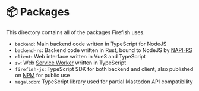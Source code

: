 # 📦 Packages

This directory contains all of the packages Firefish uses.

- `backend`: Main backend code written in TypeScript for NodeJS
- `backend-rs`: Backend code written in Rust, bound to NodeJS by [NAPI-RS](https://napi.rs/)
- `client`: Web interface written in Vue3 and TypeScript
- `sw`: Web [Service Worker](https://developer.mozilla.org/en-US/docs/Web/API/Service_Worker_API) written in TypeScript
- `firefish-js`: TypeScript SDK for both backend and client, also published on [NPM](https://www.npmjs.com/package/firefish-js) for public use
- `megalodon`: TypeScript library used for partial Mastodon API compatibility
